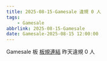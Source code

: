 ```yaml
---
title: 2025-08-15-Gamesale 違規 0 人
tags:
    - Gamesale
abbrlink: 2025-08-15-Gamesale
date: Gamesale-2025-08-15 12:00:00
---
```

Gamesale 板 [板規連結](https://www.ptt.cc/bbs/Gossiping/M.1637425085.A.07D.html)
昨天違規 0 人
